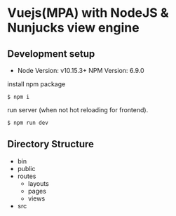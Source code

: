 # Vuejs(MPA) with NodeJS & Nunjucks view engine

## Development setup
* Node Version: v10.15.3+ NPM Version: 6.9.0

install npm package
```
$ npm i
```

run server (when not hot reloading for frontend).
```
$ npm run dev
```

## Directory Structure

* bin
* public
* routes
    * layouts
    * pages
    * views
* src
